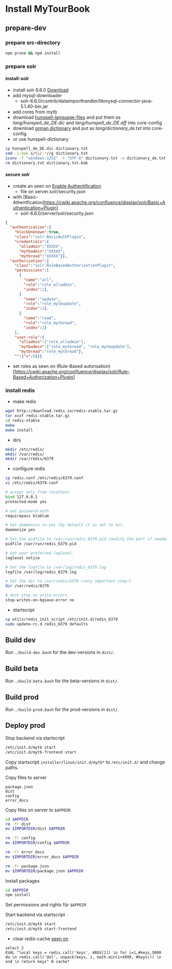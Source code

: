 # Install MyTourBook

## prepare-dev

### prepare src-directory
```bash
npm prune && npm install
``` 

### prepare solr

#### install-solr
- install solr 6.6.0 [Download](http://mirror.netcologne.de/apache.org/lucene/solr/6.6.0/)
- add mysql-downloader
    - solr-6.6.0/contrib/dataimporthandler/libmysql-connector-java-5.1.40-bin.jar
- add cores from mytb
- download [hunspell-language-files](https://github.com/elastic/hunspell/tree/master/dicts/de_DE) and put them as *lang/hunspell_de_DE.dic* and *lang/hunspell_de_DE.aff* into core-config
- download [grman dictionary](https://netix.dl.sourceforge.net/project/germandict/german.7z) and put as *lang/dictionary_de.txt* into core-config
- or use hunspell-dictionary
```bash
cp hunspell_de_DE.dic dictionary.txt
sed -i.bak s/\\/.*//g dictionary.txt
iconv -f "windows-1252" -t "UTF-8" dictionary.txt -o dictionary_de.txt
rm dictionary.txt dictionary.txt.bak
```

#### secure solr
- create an seen on [Enable Authentification](https://cwiki.apache.org/confluence/display/solr/Authentication+and+Authorization+Plugins#AuthenticationandAuthorizationPlugins-EnabledPluginswithsecurity.json)
    - file on server.solr/security.json
- with [Basic-Athentfication[https://cwiki.apache.org/confluence/display/solr/Basic+Authentication+Plugin]
    - solr-6.6.0/server/solr/security.json
```json
{
  "authentication":{
    "blockUnknown":true,
    "class":"solr.BasicAuthPlugin",
    "credentials":{
      "alladmin":"XXXXX",
      "mytbadmin":"XXXXX",
      "mytbread":"XXXXX"}},
  "authorization":{
    "class":"solr.RuleBasedAuthorizationPlugin",
    "permissions":[
      {
        "name":"all",
        "role":"role_alladmin",
        "index":1},
      {
        "name":"update",
        "role":"role_mytbupdate",
        "index":2},
      {
        "name":"read",
        "role":"role_mytbread",
        "index":2}
    ],
    "user-role":{
      "alladmin":["role_alladmin"],
      "mytbadmin":["role_mytbread", "role_mytbupdate"],
      "mytbread":"role_mytbread"},
    "":{"v":0}}}
```
- set roles as seen on (Rule-Based autorisation)[https://cwiki.apache.org/confluence/display/solr/Rule-Based+Authorization+Plugin]

### install redis
- make redis
```bash
wget http://download.redis.io/redis-stable.tar.gz
tar xvzf redis-stable.tar.gz
cd redis-stable
make
make install
```
- dirs
```bash
mkdir /etc/redis/
mkdir /var/redis/
mkdir /var/redis/6379
```
- configure redis
```bash
cp redis.conf /etc/redis/6379.conf
vi /etc/redis/6379.conf

# accept only from localhost
bind 127.0.0.1
protected-mode yes

# set password-auth
requirepass blablum

# Set daemonize to yes (by default it is set to no).
daemonize yes

# Set the pidfile to /var/run/redis_6379.pid (modify the port if needed).
pidfile /var/run/redis_6379.pid

# Set your preferred loglevel.
loglevel notice

# Set the logfile to /var/log/redis_6379.log
logfile /var/log/redis_6379.log

# Set the dir to /var/redis/6379 (very important step!)
dir /var/redis/6379

# dont stop on write-errors
stop-writes-on-bgsave-error no
```
- startscript
```bash
cp utils/redis_init_script /etc/init.d/redis_6379
sudo update-rc.d redis_6379 defaults
```

## Build dev
Run `./build-dev.bash` for the dev-versions in `dist/`.

## Build beta
Run `./build-beta.bash` for the beta-versions in `dist/`.

## Build prod
Run `./build-prod.bash` for the prod-versions in `dist/`. 

## Deploy prod
Stop backend via startscript
```bash
/etc/init.d/mytb start
/etc/init.d/mytb-frontend start
```

Copy startscript `installer/linux/init.d/mytb*` to `/etc/init.d/` and change paths.

Copy files to server
```
package.json
dist
config
error_docs
```

Copy files on server to `$APPDIR`
```bash
cd $APPDIR
rm -fr dist
mv $IMPORTDIR/dist $APPDIR

rm -fr config
mv $IMPORTDIR/config $APPDIR

rm -fr error_docs
mv $IMPORTDIR/error_docs $APPDIR

rm -fr package.json 
mv $IMPORTDIR/package.json $APPDIR
```

Install packages
```bash
cd $APPDIR
npm install 
```

Set permissions and rights für `$APPDIR`

Start backend via startscript
```bash
/etc/init.d/mytb start
/etc/init.d/mytb start-frontend
```

- clear redis-cache [seen on](https://stackoverflow.com/questions/4006324/how-to-atomically-delete-keys-matching-a-pattern-using-redis)
```
select 2
EVAL "local keys = redis.call('keys', ARGV[1]) \n for i=1,#keys,5000 do \n redis.call('del', unpack(keys, i, math.min(i+4999, #keys))) \n end \n return keys" 0 cache*
```

